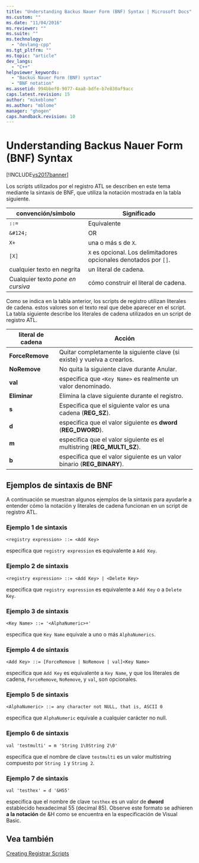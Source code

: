 ```yaml
---
title: "Understanding Backus Nauer Form (BNF) Syntax | Microsoft Docs"
ms.custom: ""
ms.date: "11/04/2016"
ms.reviewer: ""
ms.suite: ""
ms.technology: 
  - "devlang-cpp"
ms.tgt_pltfrm: ""
ms.topic: "article"
dev_langs: 
  - "C++"
helpviewer_keywords: 
  - "Backus Nauer Form (BNF) syntax"
  - "BNF notation"
ms.assetid: 994bbef0-9077-4aa8-bdfe-b7e830af9acc
caps.latest.revision: 15
author: "mikeblome"
ms.author: "mblome"
manager: "ghogen"
caps.handback.revision: 10
---
```

# Understanding Backus Nauer Form (BNF) Syntax
[!INCLUDE[vs2017banner](../assembler/inline/includes/vs2017banner.md)]

Los scripts utilizados por el registro ATL se describen en este tema mediante la sintaxis de BNF, que utiliza la notación mostrada en la tabla siguiente.  
  
|convención\/símbolo|Significado|  
|-------------------------|-----------------|  
|`::=`|Equivalente|  
|`&#124;`|OR|  
|`X+`|una o más s de `X`.|  
|`[X]`|`X` es opcional.  Los delimitadores opcionales denotados por `[]`.|  
|cualquier texto en negrita|un literal de cadena.|  
|Cualquier texto *pone en cursiva*|cómo construir el literal de cadena.|  
  
 Como se indica en la tabla anterior, los scripts de registro utilizan literales de cadena.  estos valores son el texto real que debe aparecer en el script.  La tabla siguiente describe los literales de cadena utilizados en un script de registro ATL.  
  
|literal de cadena|Acción|  
|-----------------------|------------|  
|**ForceRemove**|Quitar completamente la siguiente clave \(si existe\) y vuelva a crearlos.|  
|**NoRemove**|No quita la siguiente clave durante Anular.|  
|**val**|especifica que `<Key Name>` es realmente un valor denominado.|  
|**Eliminar**|Elimina la clave siguiente durante el registro.|  
|**s**|Especifica que el siguiente valor es una cadena \(**REG\_SZ**\).|  
|**d**|especifica que el valor siguiente es **dword** \(**REG\_DWORD**\).|  
|**m**|especifica que el valor siguiente es el multistring \(**REG\_MULTI\_SZ**\).|  
|**b**|especifica que el valor siguiente es un valor binario \(**REG\_BINARY**\).|  
  
## Ejemplos de sintaxis de BNF  
 A continuación se muestran algunos ejemplos de la sintaxis para ayudarle a entender cómo la notación y literales de cadena funcionan en un script de registro ATL.  
  
### Ejemplo 1 de sintaxis  
  
```  
<registry expression> ::= <Add Key>  
```  
  
 especifica que `registry expression` es equivalente a `Add Key`.  
  
### Ejemplo 2 de sintaxis  
  
```  
<registry expression> ::= <Add Key> | <Delete Key>  
```  
  
 especifica que `registry expression` es equivalente a `Add Key` o a `Delete Key`.  
  
### Ejemplo 3 de sintaxis  
  
```  
<Key Name> ::= '<AlphaNumeric>+'  
```  
  
 especifica que `Key Name` equivale a uno o más `AlphaNumerics`.  
  
### Ejemplo 4 de sintaxis  
  
```  
<Add Key> ::= [ForceRemove | NoRemove | val]<Key Name>  
```  
  
 especifica que `Add Key` es equivalente a `Key Name`, y que los literales de cadena, `ForceRemove`, `NoRemove`, y `val`, son opcionales.  
  
### Ejemplo 5 de sintaxis  
  
```  
<AlphaNumeric> ::= any character not NULL, that is, ASCII 0  
```  
  
 especifica que `AlphaNumeric` equivale a cualquier carácter no null.  
  
### Ejemplo 6 de sintaxis  
  
```  
val 'testmulti' = m 'String 1\0String 2\0'  
```  
  
 especifica que el nombre de clave `testmulti` es un valor multistring compuesto por `String 1` y `String 2`.  
  
### Ejemplo 7 de sintaxis  
  
```  
val 'testhex' = d '&H55'  
```  
  
 especifica que el nombre de clave `testhex` es un valor de **dword** establecido hexadecimal 55 \(decimal 85\).  Observe este formato se adhieren **a la notación** de &H como se encuentra en la especificación de Visual Basic.  
  
## Vea también  
 [Creating Registrar Scripts](../atl/creating-registrar-scripts.md)